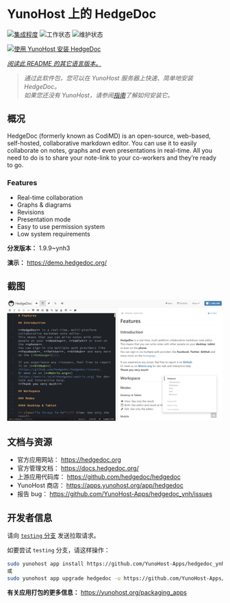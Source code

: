 <!--
注意：此 README 由 <https://github.com/YunoHost/apps/tree/master/tools/readme_generator> 自动生成
请勿手动编辑。
-->

# YunoHost 上的 HedgeDoc

[![集成程度](https://dash.yunohost.org/integration/hedgedoc.svg)](https://ci-apps.yunohost.org/ci/apps/hedgedoc/) ![工作状态](https://ci-apps.yunohost.org/ci/badges/hedgedoc.status.svg) ![维护状态](https://ci-apps.yunohost.org/ci/badges/hedgedoc.maintain.svg)

[![使用 YunoHost 安装 HedgeDoc](https://install-app.yunohost.org/install-with-yunohost.svg)](https://install-app.yunohost.org/?app=hedgedoc)

*[阅读此 README 的其它语言版本。](./ALL_README.md)*

> *通过此软件包，您可以在 YunoHost 服务器上快速、简单地安装 HedgeDoc。*  
> *如果您还没有 YunoHost，请参阅[指南](https://yunohost.org/install)了解如何安装它。*

## 概况

HedgeDoc (formerly known as CodiMD) is an open-source, web-based, self-hosted, collaborative markdown editor.
You can use it to easily collaborate on notes, graphs and even presentations in real-time. All you need to do is to share your note-link to your co-workers and they’re ready to go.

### Features

- Real-time collaboration
- Graphs & diagrams
- Revisions
- Presentation mode
- Easy to use permission system
- Low system requirements


**分发版本：** 1.9.9~ynh3

**演示：** <https://demo.hedgedoc.org/>

## 截图

![HedgeDoc 的截图](./doc/screenshots/screenshot.png)

## 文档与资源

- 官方应用网站： <https://hedgedoc.org>
- 官方管理文档： <https://docs.hedgedoc.org/>
- 上游应用代码库： <https://github.com/hedgedoc/hedgedoc>
- YunoHost 商店： <https://apps.yunohost.org/app/hedgedoc>
- 报告 bug： <https://github.com/YunoHost-Apps/hedgedoc_ynh/issues>

## 开发者信息

请向 [`testing` 分支](https://github.com/YunoHost-Apps/hedgedoc_ynh/tree/testing) 发送拉取请求。

如要尝试 `testing` 分支，请这样操作：

```bash
sudo yunohost app install https://github.com/YunoHost-Apps/hedgedoc_ynh/tree/testing --debug
或
sudo yunohost app upgrade hedgedoc -u https://github.com/YunoHost-Apps/hedgedoc_ynh/tree/testing --debug
```

**有关应用打包的更多信息：** <https://yunohost.org/packaging_apps>

